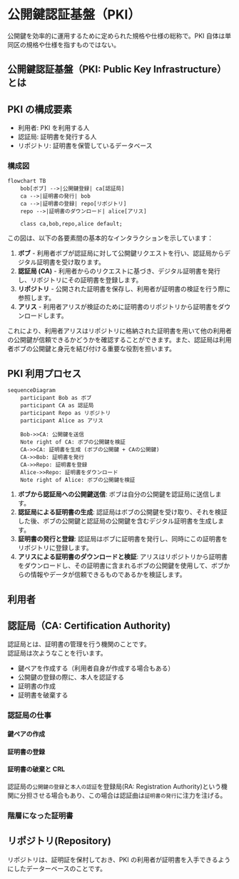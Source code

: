 # 公開鍵認証基盤（PKI）

公開鍵を効率的に運用するために定められた規格や仕様の総称で。PKI 自体は単同区の規格や仕様を指すものではない。

## 公開鍵認証基盤（PKI: Public Key Infrastructure） とは

## PKI の構成要素

- 利用者: PKI を利用する人
- 認証局: 証明書を発行する人
- リポジトリ: 証明書を保管しているデータベース

### 構成図

```mermaid
flowchart TB
    bob[ボブ] -->|公開鍵登録| ca[認証局]
    ca -->|証明書の発行| bob
    ca -->|証明書の登録| repo[リポジトリ]
    repo -->|証明書のダウンロード| alice[アリス]

    class ca,bob,repo,alice default;
```

この図は、以下の各要素間の基本的なインタラクションを示しています：

1. **ボブ** - 利用者ボブが認証局に対して公開鍵リクエストを行い、認証局からデジタル証明書を受け取ります。
2. **認証局 (CA)** - 利用者からのリクエストに基づき、デジタル証明書を発行し、リポジトリにその証明書を登録します。
3. **リポジトリ** - 公開された証明書を保存し、利用者が証明書の検証を行う際に参照します。
4. **アリス** - 利用者アリスが検証のために証明書のリポジトリから証明書をダウンロードします。

これにより、利用者アリスはリポジトリに格納された証明書を用いて他の利用者の公開鍵が信頼できるかどうかを確認することができます。また、認証局は利用者ボブの公開鍵と身元を結び付ける重要な役割を担います。

## PKI 利用プロセス

```mermaid
sequenceDiagram
    participant Bob as ボブ
    participant CA as 認証局
    participant Repo as リポジトリ
    participant Alice as アリス

    Bob->>CA: 公開鍵を送信
    Note right of CA: ボブの公開鍵を検証
    CA->>CA: 証明書を生成 (ボブの公開鍵 + CAの公開鍵)
    CA->>Bob: 証明書を発行
    CA->>Repo: 証明書を登録
    Alice->>Repo: 証明書をダウンロード
    Note right of Alice: ボブの公開鍵を検証
```

1. **ボブから認証局への公開鍵送信**: ボブは自分の公開鍵を認証局に送信します。
2. **認証局による証明書の生成**: 認証局はボブの公開鍵を受け取り、それを検証した後、ボブの公開鍵と認証局の公開鍵を含むデジタル証明書を生成します。
3. **証明書の発行と登録**: 認証局はボブに証明書を発行し、同時にこの証明書をリポジトリに登録します。
4. **アリスによる証明書のダウンロードと検証**: アリスはリポジトリから証明書をダウンロードし、その証明書に含まれるボブの公開鍵を使用して、ボブからの情報やデータが信頼できるものであるかを検証します。

## 利用者

## 認証局（CA: Certification Authority)

認証局とは、証明書の管理を行う機関のことです。  
認証局は次ようなことを行います。

- 鍵ペアを作成する（利用者自身が作成する場合もある）
- 公開鍵の登録の際に、本人を認証する
- 証明書の作成
- 証明書を破棄する

### 認証局の仕事

#### 鍵ペアの作成

#### 証明書の登録

#### 証明書の破棄と CRL

認証局の`公開鍵の登録`と`本人の認証`を登録局(RA: Registration Authority)という機関に分担させる場合もあり、この場合は認証曲は`証明書の発行`に注力を注げる。

### 階層になった証明書

## リポジトリ(Repository)

リポジトリは、証明証を保村しておき、PKI の利用者が証明書を入手できるようにしたデーターベースのことです。
